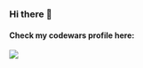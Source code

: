 ### Hi there 👋
#### Check my codewars profile here:
<p align="left">
    <a href="https://www.codewars.com/users/dimax2020" alt="Codewars">
        <img src="https://www.codewars.com/users/dimax2020/badges/small" /></a>
</p>
<!--
**dimax2020/dimax2020** is a ✨ _special_ ✨ repository because its `README.md` (this file) appears on your GitHub profile.

Here are some ideas to get you started:

- 🔭 I’m currently working on ...
- 🌱 I’m currently learning ...
- 👯 I’m looking to collaborate on ...
- 🤔 I’m looking for help with ...
- 💬 Ask me about ...
- 📫 How to reach me: ...
- 😄 Pronouns: ...
- ⚡ Fun fact: ...
-->
